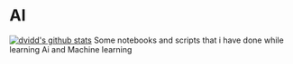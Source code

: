 # AI
[![dvidd's github stats](https://github-readme-stats.vercel.app/api?username=dvidd)](https://github.com/dvidd/github-readme-stats)
Some notebooks and scripts that i have done while learning Ai and Machine learning 
